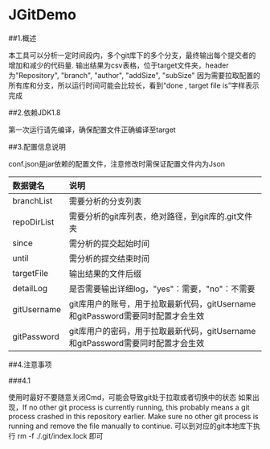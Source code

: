 # JGitDemo
##1.概述

  本工具可以分析一定时间段内，多个git库下的多个分支，最终输出每个提交者的增加和减少的代码量.
  输出结果为csv表格，位于target文件夹，header为"Repository", "branch", "author", "addSize", "subSize"
  因为需要拉取配置的所有库和分支，所以运行时间可能会比较长，看到“done , target file is”字样表示完成
  
##2.依赖JDK1.8

  第一次运行请先编译，确保配置文件正确编译至target
  
##3.配置信息说明

  conf.json是jar依赖的配置文件，注意修改时需保证配置文件内为Json

  |数据键名 |说明|
  |:------|:-----|
  |branchList|需要分析的分支列表|
  |repoDirList|需要分析的git库列表，绝对路径，到git库的.git文件夹|
  |since|需分析的提交起始时间|
  |until|需分析的提交结束时间|
  |targetFile|输出结果的文件后缀|
  |detailLog|是否需要输出详细log，"yes"：需要，"no"：不需要|
  |gitUsername|git库用户的账号，用于拉取最新代码，gitUsername和gitPassword需要同时配置才会生效|
  |gitPassword|git库用户的密码，用于拉取最新代码，gitUsername和gitPassword需要同时配置才会生效|
  
##4.注意事项

###4.1
  
  使用时最好不要随意关闭Cmd，可能会导致git处于拉取或者切换中的状态
  如果出现，If no other git process is currently running, this probably means a
  git process crashed in this repository earlier. Make sure no other git
  process is running and remove the file manually to continue.
  可以到对应的git本地库下执行 rm -f ./.git/index.lock   即可
